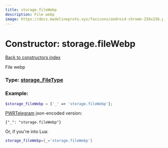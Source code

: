 ```yaml
---
title: storage.fileWebp
description: File webp
image: https://docs.madelineproto.xyz/favicons/android-chrome-256x256.png
---
```

# Constructor: storage.fileWebp  
[Back to constructors index](index.md)



File webp




### Type: [storage\_FileType](../types/storage_FileType.md)


### Example:

```php
$storage_fileWebp = ['_' => 'storage.fileWebp'];
```  

[PWRTelegram](https://pwrtelegram.xyz) json-encoded version:

```
{"_": "storage.fileWebp"}
```


Or, if you're into Lua:

```lua
storage_fileWebp={_='storage.fileWebp'}

```


